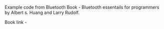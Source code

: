 Example code from Bluetooth Book - Bluetooth essentails for programmers by Albert s. Huang and Larry Rudolf.


Book link -



